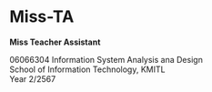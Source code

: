 # Miss-TA
**Miss Teacher Assistant**  

06066304 Information System Analysis ana Design  
School of Information Technology, KMITL  
Year 2/2567  
